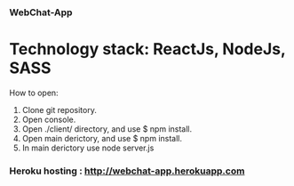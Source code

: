 ### WebChat-App 
# Technology stack: ReactJs, NodeJs, SASS

How to open:
1. Clone git repository.
2. Open console.
3. Open ./client/ directory, and use $ npm install.
4. Open main derictory, and use $ npm install.
5. In main derictory use node server.js


### Heroku hosting : http://webchat-app.herokuapp.com


